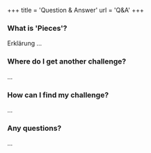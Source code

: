 +++
title = 'Question & Answer'
url = 'Q&A'
+++

### What is 'Pieces'?
Erklärung ...

### Where do I get another challenge?
...

### How can I find my challenge?
...

### Any questions?
...




    
